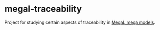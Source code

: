 megal-traceability
==================

Project for studying certain aspects of traceability in [MegaL mega models](http://userpages.uni-koblenz.de/~softlang/mega/).

